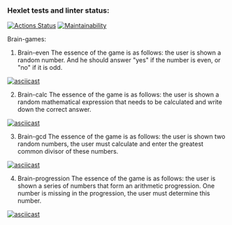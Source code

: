 ### Hexlet tests and linter status:
[![Actions Status](https://github.com/zhukata/python-project-49/actions/workflows/hexlet-check.yml/badge.svg)](https://github.com/zhukata/python-project-49/actions)
[![Maintainability](https://api.codeclimate.com/v1/badges/2655f98ca4819a95d0c1/maintainability)](https://codeclimate.com/github/zhukata/python-project-49/maintainability)

Brain-games:
1. Brain-even
The essence of the game is as follows: the user is shown a random number. And he should answer "yes" if the number is even, or "no" if it is odd.

[![asciicast](https://asciinema.org/a/AfVsYcjU7xUKegEWiGou6vC8Z.svg)](https://asciinema.org/a/AfVsYcjU7xUKegEWiGou6vC8Z)

2. Brain-calc
The essence of the game is as follows: the user is shown a random mathematical expression that needs to be calculated and write down the correct answer.

[![asciicast](https://asciinema.org/a/oKxrzfGC3DJrTQCwZzT2dS9lb.svg)](https://asciinema.org/a/oKxrzfGC3DJrTQCwZzT2dS9lb)

3. Brain-gcd
The essence of the game is as follows: the user is shown two random numbers, the user must calculate and enter the greatest common divisor of these numbers.

[![asciicast](https://asciinema.org/a/629417.svg)](https://asciinema.org/a/629417)

4. Brain-progression
The essence of the game is as follows: the user is shown a series of numbers that form an arithmetic progression. One number is missing in the progression, the user must determine this number.

[![asciicast](https://asciinema.org/a/629852.svg)](https://asciinema.org/a/629852)